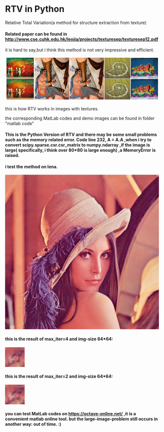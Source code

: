<!--
 * @lanhuage: python
 * @Descripttion: 
 * @version: beta
 * @Author: xiaoshuyui
 * @Date: 2020-04-30 10:21:20
 * @LastEditors: xiaoshuyui
 * @LastEditTime: 2020-04-30 10:49:37
 -->
# RTV in Python
 Relative Total Variation(a method for structure extraction from texture)

#### Related paper can be found in http://www.cse.cuhk.edu.hk/leojia/projects/texturesep/texturesep12.pdf

it is hard to say,but i think this method is not very impressive and efficient.

![Demo](./imgs/fig1.png)

this is how RTV works in images with textures.

the corresponding MatLab codes and demo images can be found in folder "matlab code" 

#### This  is  the Python Version of RTV and there may be some small problems such as the memory related error. Code line 232, A = A.A ,when i try to convert scipy.sparse.csr.csr_matrix to numpy.ndarray ,if the image is large( specifically, i think over 80*80 is large enough) ,a MemoryError is raised.

#### i test the method on lena.


![Demo](./imgs/lena.png)


#### this is the result of max_iter=4 and img-size 64*64:

![Demo](./imgs/430.jpg)

#### this is the result of max_iter=2 and img-size 64*64:

![Demo](./imgs/431.jpg)

#### you can test MatLab codes on https://octave-online.net/ ,it is a convenient matlab online tool. but the large-image-problem  still occurs in another way: out of time. :)

